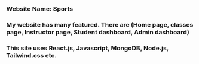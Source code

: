 ### Website Name: Sports
### My website has many featured. There are (Home page, classes page, Instructor page, Student dashboard, Admin dashboard)
### This site uses React.js, Javascript, MongoDB, Node.js, Tailwind.css etc.